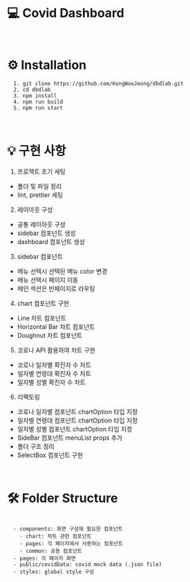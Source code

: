 <br>

# 💻  Covid Dashboard
<br>

# ⚙️ Installation
```
  1. git clone https://github.com/KongWooJeong/dbdlab.git
  2. cd dbdlab
  3. npm install
  4. npm run build
  5. npm run start
```

<br>

# 💡 구현 사항
1. 프로젝트 초기 세팅
  - 폴더 및 파일 정리
  - lint, prettier 세팅
2. 레이아웃 구성
  - 공통 레이아웃 구성
  - sidebar 컴포넌트 생성
  - dashboard 컴포넌트 생성
3. sidebar 컴포넌트
  - 메뉴 선택시 선택된 메뉴 color 변경
  - 메뉴 선택시 페이지 이동
  - 메인 섹션은 빈페이지로 라우팅
4. chart 컴포넌트 구현
  - Line 차트 컴포넌트
  - Horizontal Bar 차트 컴포넌트
  - Doughnut 차트 컴포넌트
5. 코로나 API 활용하여 차트 구현
  - 코로나 일자별 확진자 수 차트
  - 일자별 연령대 확진자 수 차트
  - 일자별 성별 확진자 수 차트
6. 리팩토링
  - 코로나 일자별 컴포넌트 chartOption 타입 지정
  - 일자별 연령대 컴포넌트 chartOption 타입 지정
  - 일자별 성별 컴포넌트 chartOption 타입 지정
  - SideBar 컴포넌트 menuList props 추가
  - 폴더 구조 정리
  - SelectBox 컴포넌트 구현

<br>

# 🛠 Folder Structure
```

  - components: 화면 구성에 필요한 컴포넌트
    - chart: 차트 관련 컴포넌트
    - pages: 각 페이지에서 사용하는 컴포넌트
    - common: 공용 컴포넌트
  - pages: 각 페이지 화면
  - public/covidData: covid mock data (.json file)
  - styles: global style 구성
```

<br>
